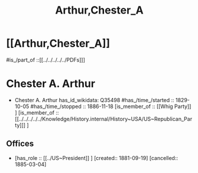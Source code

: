 ﻿---
aliases:
- Arthur,Chester_A
- 
confidential: private
cssclasses: "private note"
draft: true
expiryDate: 
has_Template: '[[Extract~Note~Template]]'
has_time_started: 2024-05-12
isDeleted: false
isReadOnly: false
keywords: Arthur,Chester_A
lang: en
layout: 
license: (c)copyrighted
linkTitle: Arthur,Chester_A
publish: false
publishDate: 
tags:
- Arthur,Chester_A
- 
title: Arthur,Chester_A
type: private_note
---

# [[Arthur,Chester_A]] 

#is_/part_of ::[[../../../../../PDFs]]] 

# Chester A. Arthur
- Chester A. Arthur
has_id_wikidata: Q35498
#has_/time_/started :: 1829-10-05
#has_/time_/stopped  :: 1886-11-18
[is_member_of :: [[Whig Party]] ] 
[is_member_of ::[[../../../../../Knowledge/History.internal/History~USA/US~Republican_Party]]] ] 

## Offices 
-   [has_role :: [[../US~President]] ] [created:: 1881-09-19]  [cancelled:: 1885-03-04]  

